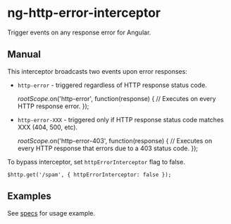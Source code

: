 # ng-http-error-interceptor
Trigger events on any response error for Angular.

Manual
------
This interceptor broadcasts two events upon error responses:
- `http-error` - triggered regardless of HTTP response status code.

    $rootScope.$on('http-error', function(response) {
      // Executes on every HTTP response error.
    });

- `http-error-XXX` - triggered only if HTTP response status code matches XXX (404, 500, etc).

    $rootScope.$on('http-error-403', function(response) {
      // Executes on every HTTP response that errors due to a 403 status code.
    });

To bypass interceptor, set `httpErrorInterceptor` flag to false.

    $http.get('/spam', { httpErrorInterceptor: false });

Examples
--------
See [specs](https://github.com/lcarva/ng-http-error-interceptor/blob/master/spec/ng-http-error-interceptor-spec.js) for usage example.